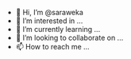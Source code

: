 - 👋 Hi, I’m @saraweka
- 👀 I’m interested in ...
- 🌱 I’m currently learning ...
- 💞️ I’m looking to collaborate on ...
- 📫 How to reach me ...

<!---
saraweka/saraweka is a ✨ special ✨ repository because its `README.md` (this file) appears on your GitHub profile.
You can click the Preview link to take a look at your changes.
--->
